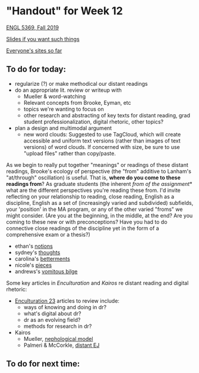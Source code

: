 # "Handout" for Week 12

[ENGL 5369, Fall 2019](calendar.html)

[Slides if you want such things](https://docs.google.com/presentation/d/e/2PACX-1vRufA94YIvpbFkJ2K591QOVPqCeLM5nAcGgkbJ0uiCuOgYeWh5OUR1FXmLTWgReyHFb8yPoLY4kWyb5/pub?start=false&loop=false&delayms=3000)

[Everyone's sites so far](fambly)

## To do for today:

* regularize (?) or make methodical our distant readings
* do an appropriate lit. review or writeup with  
  - Mueller & word-watching
  - Relevant concepts from Brooke, Eyman, etc
  - topics we're wanting to focus on
  - other research and abstracting of key texts for distant reading, grad student professionalization, digital rhetoric, other topics?
* plan a design and multimodal argument
  - new word clouds: Suggested to use TagCloud, which will create accessible and uniform text versions (rather than images of text versions) of word clouds. If concerned with size, be sure to use "upload files" rather than copy/paste.

As we begin to really put together "meanings" or readings of these distant readings, Brooke's ecology of perspective (the "from" additive to Lanham's "at/through" oscillation) is useful. That is, **where do you come to these readings from**? As graduate students (the inherent **from* of the assignment** what are the different perspectives you're reading these from. I'd invite reflecting on your relationship to reading, close reading, English as a discipline, English as a set of (increasingly varied and subdivided) subfields, your 'position' in the MA program, or any of the other varied "froms" we might consider. (Are you at the beginning, in the middle, at the end? Are you coming to these new or with preconceptions? Have you had to do connective close readings of the discipline yet in the form of a comprehensive exam or a thesis?)

- ethan's [notions](https://docs.google.com/document/d/1oQnr_wjPpcY64KUAW0pla6OUQlhS_CKWuAefw3TiyvY/)
- sydney's [thoughts](https://docs.google.com/document/d/1uZX7LUVAr4o4sk4nZHgyaCRgP9j937-E-yvMaBsGlM8)
- carolina's [betterments](https://carolinaavsar.github.io/betterandimproved.html)
- nicole's [pieces](https://docs.google.com/document/d/1KlkN29W_bfMUKPr2bk9ompI3jjN_AJCQQbSCC23kCCI)
- andrews's [vomitous bilge](https://docs.google.com/document/d/1RMWf7T6p5OIP41DCMxy_V0DdnDTXhpcp9RmNw2mHzk8)


Some key articles in *Enculturation* and *Kairos* re distant reading and digital rhetoric:
- [Enculturation 23](http://enculturation.net/23) articles to review include:
  - ways of knowing and doing in dr?
  - what's digital about dr?
  - dr as an evolving field?
  - methods for research in dr?
- Kairos
  - Mueller, [nephological model](http://kairos.technorhetoric.net/16.2/topoi/mueller/)
  - Palmeri & McCorkle, [distant EJ](http://kairos.technorhetoric.net/22.2/topoi/palmeri-mccorkle/methodology.html)

## To do for next time:
